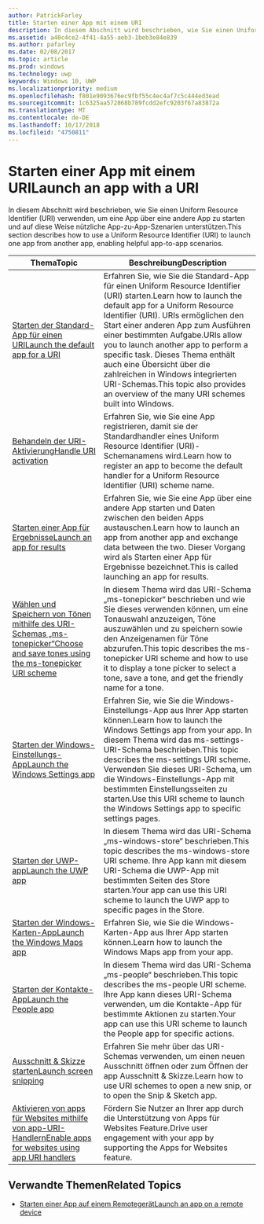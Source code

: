 ```yaml
---
author: PatrickFarley
title: Starten einer App mit einem URI
description: In diesem Abschnitt wird beschrieben, wie Sie einen Uniform Resource Identifier (URI) verwenden, um eine App über eine andere App zu starten.
ms.assetid: a40c4ce2-4f41-4a55-aeb3-1beb3e84e839
ms.author: pafarley
ms.date: 02/08/2017
ms.topic: article
ms.prod: windows
ms.technology: uwp
keywords: Windows 10, UWP
ms.localizationpriority: medium
ms.openlocfilehash: f801e9093676ec9fbf55c4ec4af7c5c444ed3ead
ms.sourcegitcommit: 1c6325aa572868b789fcdd2efc9203f67a83872a
ms.translationtype: MT
ms.contentlocale: de-DE
ms.lasthandoff: 10/17/2018
ms.locfileid: "4750811"
---
```

# <a name="launch-an-app-with-a-uri"></a><span data-ttu-id="27845-104">Starten einer App mit einem URI</span><span class="sxs-lookup"><span data-stu-id="27845-104">Launch an app with a URI</span></span>

<span data-ttu-id="27845-105">In diesem Abschnitt wird beschrieben, wie Sie einen Uniform Resource Identifier (URI) verwenden, um eine App über eine andere App zu starten und auf diese Weise nützliche App-zu-App-Szenarien unterstützen.</span><span class="sxs-lookup"><span data-stu-id="27845-105">This section describes how to use a Uniform Resource Identifier (URI) to launch one app from another app, enabling helpful app-to-app scenarios.</span></span>

| <span data-ttu-id="27845-106">Thema</span><span class="sxs-lookup"><span data-stu-id="27845-106">Topic</span></span> | <span data-ttu-id="27845-107">Beschreibung</span><span class="sxs-lookup"><span data-stu-id="27845-107">Description</span></span> |
|-------|-------------|
| [<span data-ttu-id="27845-108">Starten der Standard-App für einen URI</span><span class="sxs-lookup"><span data-stu-id="27845-108">Launch the default app for a URI</span></span>](launch-default-app.md) | <span data-ttu-id="27845-109">Erfahren Sie, wie Sie die Standard-App für einen Uniform Resource Identifier (URI) starten.</span><span class="sxs-lookup"><span data-stu-id="27845-109">Learn how to launch the default app for a Uniform Resource Identifier (URI).</span></span> <span data-ttu-id="27845-110">URIs ermöglichen den Start einer anderen App zum Ausführen einer bestimmten Aufgabe.</span><span class="sxs-lookup"><span data-stu-id="27845-110">URIs allow you to launch another app to perform a specific task.</span></span> <span data-ttu-id="27845-111">Dieses Thema enthält auch eine Übersicht über die zahlreichen in Windows integrierten URI-Schemas.</span><span class="sxs-lookup"><span data-stu-id="27845-111">This topic also provides an overview of the many URI schemes built into Windows.</span></span> |
| [<span data-ttu-id="27845-112">Behandeln der URI-Aktivierung</span><span class="sxs-lookup"><span data-stu-id="27845-112">Handle URI activation</span></span>](handle-uri-activation.md) | <span data-ttu-id="27845-113">Erfahren Sie, wie Sie eine App registrieren, damit sie der Standardhandler eines Uniform Resource Identifier (URI)-Schemanamens wird.</span><span class="sxs-lookup"><span data-stu-id="27845-113">Learn how to register an app to become the default handler for a Uniform Resource Identifier (URI) scheme name.</span></span> |
| [<span data-ttu-id="27845-114">Starten einer App für Ergebnisse</span><span class="sxs-lookup"><span data-stu-id="27845-114">Launch an app for results</span></span>](how-to-launch-an-app-for-results.md) | <span data-ttu-id="27845-115">Erfahren Sie, wie Sie eine App über eine andere App starten und Daten zwischen den beiden Apps austauschen.</span><span class="sxs-lookup"><span data-stu-id="27845-115">Learn how to launch an app from another app and exchange data between the two.</span></span> <span data-ttu-id="27845-116">Dieser Vorgang wird als Starten einer App für Ergebnisse bezeichnet.</span><span class="sxs-lookup"><span data-stu-id="27845-116">This is called launching an app for results.</span></span> |
| [<span data-ttu-id="27845-117">Wählen und Speichern von Tönen mithilfe des URI-Schemas „ms-tonepicker“</span><span class="sxs-lookup"><span data-stu-id="27845-117">Choose and save tones using the ms-tonepicker URI scheme</span></span>](launch-ringtone-picker.md) | <span data-ttu-id="27845-118">In diesem Thema wird das URI-Schema „ms-tonepicker“ beschrieben und wie Sie dieses verwenden können, um eine Tonauswahl anzuzeigen, Töne auszuwählen und zu speichern sowie den Anzeigenamen für Töne abzurufen.</span><span class="sxs-lookup"><span data-stu-id="27845-118">This topic describes the ms-tonepicker URI scheme and how to use it to display a tone picker to select a tone, save a tone, and get the friendly name for a tone.</span></span> |
| [<span data-ttu-id="27845-119">Starten der Windows-Einstellungs-App</span><span class="sxs-lookup"><span data-stu-id="27845-119">Launch the Windows Settings app</span></span>](launch-settings-app.md) | <span data-ttu-id="27845-120">Erfahren Sie, wie Sie die Windows-Einstellungs-App aus Ihrer App starten können.</span><span class="sxs-lookup"><span data-stu-id="27845-120">Learn how to launch the Windows Settings app from your app.</span></span> <span data-ttu-id="27845-121">In diesem Thema wird das ms-settings-URI-Schema beschrieben.</span><span class="sxs-lookup"><span data-stu-id="27845-121">This topic describes the ms-settings URI scheme.</span></span> <span data-ttu-id="27845-122">Verwenden Sie dieses URI-Schema, um die Windows-Einstellungs-App mit bestimmten Einstellungsseiten zu starten.</span><span class="sxs-lookup"><span data-stu-id="27845-122">Use this URI scheme to launch the Windows Settings app to specific settings pages.</span></span> |
| [<span data-ttu-id="27845-123">Starten der UWP-app</span><span class="sxs-lookup"><span data-stu-id="27845-123">Launch the UWP app</span></span>](launch-store-app.md) | <span data-ttu-id="27845-124">In diesem Thema wird das URI-Schema „ms-windows-store“ beschrieben.</span><span class="sxs-lookup"><span data-stu-id="27845-124">This topic describes the ms-windows-store URI scheme.</span></span> <span data-ttu-id="27845-125">Ihre App kann mit diesem URI-Schema die UWP-App mit bestimmten Seiten des Store starten.</span><span class="sxs-lookup"><span data-stu-id="27845-125">Your app can use this URI scheme to launch the UWP app to specific pages in the Store.</span></span> |
| [<span data-ttu-id="27845-126">Starten der Windows-Karten-App</span><span class="sxs-lookup"><span data-stu-id="27845-126">Launch the Windows Maps app</span></span>](launch-maps-app.md) | <span data-ttu-id="27845-127">Erfahren Sie, wie Sie die Windows-Karten-App aus Ihrer App starten können.</span><span class="sxs-lookup"><span data-stu-id="27845-127">Learn how to launch the Windows Maps app from your app.</span></span> |
| [<span data-ttu-id="27845-128">Starten der Kontakte-App</span><span class="sxs-lookup"><span data-stu-id="27845-128">Launch the People app</span></span>](launch-people-apps.md) | <span data-ttu-id="27845-129">In diesem Thema wird das URI-Schema „ms-people“ beschrieben.</span><span class="sxs-lookup"><span data-stu-id="27845-129">This topic describes the ms-people URI scheme.</span></span> <span data-ttu-id="27845-130">Ihre App kann dieses URI-Schema verwenden, um die Kontakte-App für bestimmte Aktionen zu starten.</span><span class="sxs-lookup"><span data-stu-id="27845-130">Your app can use this URI scheme to launch the People app for specific actions.</span></span> |
| [<span data-ttu-id="27845-131">Ausschnitt & Skizze starten</span><span class="sxs-lookup"><span data-stu-id="27845-131">Launch screen snipping</span></span>](launch-screen-snipping.md) | <span data-ttu-id="27845-132">Erfahren Sie mehr über das URI-Schemas verwenden, um einen neuen Ausschnitt öffnen oder zum Öffnen der app Ausschnitt & Skizze.</span><span class="sxs-lookup"><span data-stu-id="27845-132">Learn how to use URI schemes to open a new snip, or to open the Snip & Sketch app.</span></span> |
| [<span data-ttu-id="27845-133">Aktivieren von apps für Websites mithilfe von app-URI-Handlern</span><span class="sxs-lookup"><span data-stu-id="27845-133">Enable apps for websites using app URI handlers</span></span>](web-to-app-linking.md) | <span data-ttu-id="27845-134">Fördern Sie Nutzer an Ihrer app durch die Unterstützung von Apps für Websites Feature.</span><span class="sxs-lookup"><span data-stu-id="27845-134">Drive user engagement with your app by supporting the Apps for Websites feature.</span></span> |

## <a name="related-topics"></a><span data-ttu-id="27845-135">Verwandte Themen</span><span class="sxs-lookup"><span data-stu-id="27845-135">Related Topics</span></span>
* [<span data-ttu-id="27845-136">Starten einer App auf einem Remotegerät</span><span class="sxs-lookup"><span data-stu-id="27845-136">Launch an app on a remote device</span></span>](launch-a-remote-app.md)